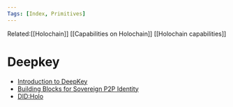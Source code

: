 ```yaml
---
Tags: [Index, Primitives]
---
```

Related:[[Holochain]] [[Capabilities on Holochain]] [[Holochain capabilities]]

# Deepkey
- [Introduction to DeepKey](https://hackmd.io/@zo-el/hc-deepkey/%2F_TjOgp04QXyj-VUrrtNjaQ)
- [Building Blocks for Sovereign P2P Identity](https://hackmd.io/Y4QSGqn6T_amCvHv6T9f6A)
- [DID:Holo](https://github.com/WebOfTrustInfo/rwot9-prague/blob/master/draft-documents/did:hc-method.md)
